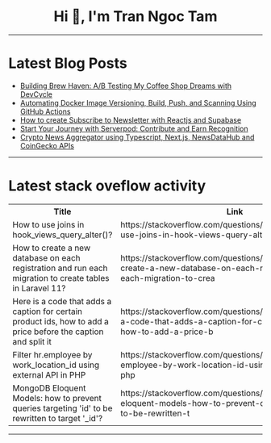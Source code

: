 <h1 align="center">Hi 👋, I'm Tran Ngoc Tam</h1>

---

# Latest Blog Posts 
<!-- BLOG-POST-LIST:START -->
- [Building Brew Haven: A/B Testing My Coffee Shop Dreams with DevCycle](https://dev.to/ra_jeeves/building-brew-haven-ab-testing-my-coffee-shop-dreams-with-devcycle-401k)
- [Automating Docker Image Versioning, Build, Push, and Scanning Using GitHub Actions](https://dev.to/msrabon/automating-docker-image-versioning-build-push-and-scanning-using-github-actions-388n)
- [How to create Subscribe to Newsletter with Reactjs and Supabase](https://dev.to/motuncoded/how-to-create-subscribe-to-newsletter-with-reactjs-and-supabase-2c44)
- [Start Your Journey with Serverpod: Contribute and Earn Recognition](https://dev.to/vaunt/start-your-journey-with-serverpod-contribute-and-earn-recognition-2ch2)
- [Crypto News Aggregator using Typescript, Next.js, NewsDataHub and CoinGecko APIs](https://dev.to/newsdatahub/crypto-news-aggregator-using-typescript-nextjs-newsdatahub-and-coingecko-apis-1m2l)
<!-- BLOG-POST-LIST:END -->

---

# Latest stack oveflow activity
<table>
  <tr><th>Title</th><th>Link</th></tr>
  <!-- STACKOVERFLOW:START --><tr><td>How to use joins in hook_views_query_alter&lpar;&rpar;?</td><td>https://stackoverflow.com/questions/79288352/how-to-use-joins-in-hook-views-query-alter</td></tr><tr><td>How to create a new database on each registration and run each migration to create tables in Laravel 11?</td><td>https://stackoverflow.com/questions/79288043/how-to-create-a-new-database-on-each-registration-and-run-each-migration-to-crea</td></tr><tr><td>Here is a code that adds a caption for certain product ids, how to add a price before the caption and split it</td><td>https://stackoverflow.com/questions/79287827/here-is-a-code-that-adds-a-caption-for-certain-product-ids-how-to-add-a-price-b</td></tr><tr><td>Filter hr.employee by work_location_id using external API in PHP</td><td>https://stackoverflow.com/questions/79287820/filter-hr-employee-by-work-location-id-using-external-api-in-php</td></tr><tr><td>MongoDB Eloquent Models: how to prevent queries targeting &#39;id&#39; to be rewritten to target &#39;_id&#39;?</td><td>https://stackoverflow.com/questions/79287759/mongodb-eloquent-models-how-to-prevent-queries-targeting-id-to-be-rewritten-t</td></tr><!-- STACKOVERFLOW:END -->
</table>

---


